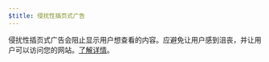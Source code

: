 ```yaml
---
$title: 侵扰性插页式广告
---
```


侵扰性插页式广告会阻止显示用户想查看的内容。应避免让用户感到沮丧，并让用户可以访问您的网站。[了解详情](https://webmasters.googleblog.com/2016/08/helping-users-easily-access-content-on.html)。
